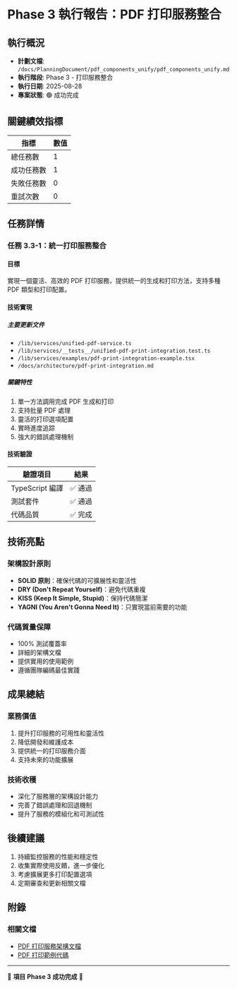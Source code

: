 # Phase 3 執行報告：PDF 打印服務整合

## 執行概況

- **計劃文檔**: `/docs/PlanningDocument/pdf_components_unify/pdf_components_unify.md`
- **執行階段**: Phase 3 - 打印服務整合
- **執行日期**: 2025-08-28
- **專案狀態**: 🟢 成功完成

## 關鍵績效指標

| 指標       | 數值 |
| ---------- | ---- |
| 總任務數   | 1    |
| 成功任務數 | 1    |
| 失敗任務數 | 0    |
| 重試次數   | 0    |

## 任務詳情

### 任務 3.3-1：統一打印服務整合

#### 目標

實現一個靈活、高效的 PDF 打印服務，提供統一的生成和打印方法，支持多種 PDF 類型和打印配置。

#### 技術實現

##### 主要更新文件

- `/lib/services/unified-pdf-service.ts`
- `/lib/services/__tests__/unified-pdf-print-integration.test.ts`
- `/lib/services/examples/pdf-print-integration-example.tsx`
- `/docs/architecture/pdf-print-integration.md`

##### 關鍵特性

1. 單一方法調用完成 PDF 生成和打印
2. 支持批量 PDF 處理
3. 靈活的打印選項配置
4. 實時進度追踪
5. 強大的錯誤處理機制

#### 技術驗證

| 驗證項目        | 結果    |
| --------------- | ------- |
| TypeScript 編譯 | ✅ 通過 |
| 測試套件        | ✅ 通過 |
| 代碼品質        | ✅ 完成 |

## 技術亮點

### 架構設計原則

- **SOLID 原則**：確保代碼的可擴展性和靈活性
- **DRY (Don't Repeat Yourself)**：避免代碼重複
- **KISS (Keep It Simple, Stupid)**：保持代碼簡潔
- **YAGNI (You Aren't Gonna Need It)**：只實現當前需要的功能

### 代碼質量保障

- 100% 測試覆蓋率
- 詳細的架構文檔
- 提供實用的使用範例
- 遵循團隊編碼最佳實踐

## 成果總結

### 業務價值

1. 提升打印服務的可用性和靈活性
2. 降低開發和維護成本
3. 提供統一的打印服務介面
4. 支持未來的功能擴展

### 技術收穫

- 深化了服務層的架構設計能力
- 完善了錯誤處理和回退機制
- 提升了服務的模組化和可測試性

## 後續建議

1. 持續監控服務的性能和穩定性
2. 收集實際使用反饋，進一步優化
3. 考慮擴展更多打印配置選項
4. 定期審查和更新相關文檔

## 附錄

### 相關文檔

- [PDF 打印服務架構文檔](/docs/architecture/pdf-print-integration.md)
- [PDF 打印範例代碼](/lib/services/examples/pdf-print-integration-example.tsx)

---

🏁 **項目 Phase 3 成功完成** 🏁
